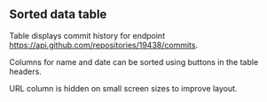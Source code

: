 ## Sorted data table

Table displays commit history for endpoint https://api.github.com/repositories/19438/commits.

Columns for name and date can be sorted using buttons in the table headers.

URL column is hidden on small screen sizes to improve layout.
